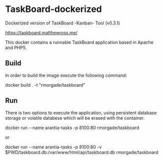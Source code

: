# TaskBoard-dockerized
Dockerized version of TaskBoard -Kanban- Tool (v0.3.1)

https://taskboard.matthewross.me/

This docker contains a runnable TaskBoard application based in Apache and PHP5.

Build
-----
In order to build the image execute the following command:

docker build . -t "rmorgade/taskboard"

Run
----

There is two options to execute the application, using persistent database storage or volatile databese which will be erased with the container.

docker run  --name arantia-tasks -p 8100:80  rmorgade/taskboard

or

docker run  --name arantia-tasks -p 8100:80 -v $PWD/taskboard.db:/var/www/html/api/taskboard.db  rmorgade/taskboard  

